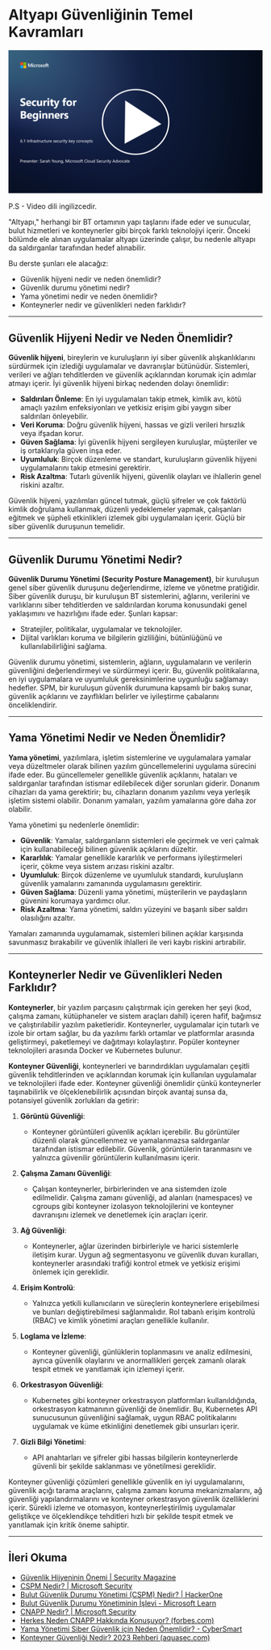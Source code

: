 # Altyapı Güvenliğinin Temel Kavramları

[![Videoyu İzle](images/6-1_placeholder.png)](https://learn-video.azurefd.net/vod/player?id=729d969e-c8ce-4889-aaa0-e5d92658ed62)

P.S - Video dili ingilizcedir.

"Altyapı," herhangi bir BT ortamının yapı taşlarını ifade eder ve sunucular, bulut hizmetleri ve konteynerler gibi birçok farklı teknolojiyi içerir. Önceki bölümde ele alınan uygulamalar altyapı üzerinde çalışır, bu nedenle altyapı da saldırganlar tarafından hedef alınabilir.

Bu derste şunları ele alacağız:

- Güvenlik hijyeni nedir ve neden önemlidir?  
- Güvenlik durumu yönetimi nedir?  
- Yama yönetimi nedir ve neden önemlidir?  
- Konteynerler nedir ve güvenlikleri neden farklıdır?  

---

## Güvenlik Hijyeni Nedir ve Neden Önemlidir?

**Güvenlik hijyeni**, bireylerin ve kuruluşların iyi siber güvenlik alışkanlıklarını sürdürmek için izlediği uygulamalar ve davranışlar bütünüdür. Sistemleri, verileri ve ağları tehditlerden ve güvenlik açıklarından korumak için adımlar atmayı içerir. İyi güvenlik hijyeni birkaç nedenden dolayı önemlidir:

- **Saldırıları Önleme**: En iyi uygulamaları takip etmek, kimlik avı, kötü amaçlı yazılım enfeksiyonları ve yetkisiz erişim gibi yaygın siber saldırıları önleyebilir.  
- **Veri Koruma**: Doğru güvenlik hijyeni, hassas ve gizli verileri hırsızlık veya ifşadan korur.  
- **Güven Sağlama**: İyi güvenlik hijyeni sergileyen kuruluşlar, müşteriler ve iş ortaklarıyla güven inşa eder.  
- **Uyumluluk**: Birçok düzenleme ve standart, kuruluşların güvenlik hijyeni uygulamalarını takip etmesini gerektirir.  
- **Risk Azaltma**: Tutarlı güvenlik hijyeni, güvenlik olayları ve ihlallerin genel riskini azaltır.  

Güvenlik hijyeni, yazılımları güncel tutmak, güçlü şifreler ve çok faktörlü kimlik doğrulama kullanmak, düzenli yedeklemeler yapmak, çalışanları eğitmek ve şüpheli etkinlikleri izlemek gibi uygulamaları içerir. Güçlü bir siber güvenlik duruşunun temelidir.

---

## Güvenlik Durumu Yönetimi Nedir?

**Güvenlik Durumu Yönetimi (Security Posture Management)**, bir kuruluşun genel siber güvenlik duruşunu değerlendirme, izleme ve yönetme pratiğidir. Siber güvenlik duruşu, bir kuruluşun BT sistemlerini, ağlarını, verilerini ve varlıklarını siber tehditlerden ve saldırılardan koruma konusundaki genel yaklaşımını ve hazırlığını ifade eder. Şunları kapsar:

- Stratejiler, politikalar, uygulamalar ve teknolojiler.  
- Dijital varlıkları koruma ve bilgilerin gizliliğini, bütünlüğünü ve kullanılabilirliğini sağlama.  

Güvenlik durumu yönetimi, sistemlerin, ağların, uygulamaların ve verilerin güvenliğini değerlendirmeyi ve sürdürmeyi içerir. Bu, güvenlik politikalarına, en iyi uygulamalara ve uyumluluk gereksinimlerine uygunluğu sağlamayı hedefler. SPM, bir kuruluşun güvenlik durumuna kapsamlı bir bakış sunar, güvenlik açıklarını ve zayıflıkları belirler ve iyileştirme çabalarını önceliklendirir.

---

## Yama Yönetimi Nedir ve Neden Önemlidir?

**Yama yönetimi**, yazılımlara, işletim sistemlerine ve uygulamalara yamalar veya düzeltmeler olarak bilinen yazılım güncellemelerini uygulama sürecini ifade eder. Bu güncellemeler genellikle güvenlik açıklarını, hataları ve saldırganlar tarafından istismar edilebilecek diğer sorunları giderir. Donanım cihazları da yama gerektirir; bu, cihazların donanım yazılımı veya yerleşik işletim sistemi olabilir. Donanım yamaları, yazılım yamalarına göre daha zor olabilir.

Yama yönetimi şu nedenlerle önemlidir:

- **Güvenlik**: Yamalar, saldırganların sistemleri ele geçirmek ve veri çalmak için kullanabileceği bilinen güvenlik açıklarını düzeltir.  
- **Kararlılık**: Yamalar genellikle kararlılık ve performans iyileştirmeleri içerir, çökme veya sistem arızası riskini azaltır.  
- **Uyumluluk**: Birçok düzenleme ve uyumluluk standardı, kuruluşların güvenlik yamalarını zamanında uygulamasını gerektirir.  
- **Güven Sağlama**: Düzenli yama yönetimi, müşterilerin ve paydaşların güvenini korumaya yardımcı olur.  
- **Risk Azaltma**: Yama yönetimi, saldırı yüzeyini ve başarılı siber saldırı olasılığını azaltır.  

Yamaları zamanında uygulamamak, sistemleri bilinen açıklar karşısında savunmasız bırakabilir ve güvenlik ihlalleri ile veri kaybı riskini artırabilir.

---

## Konteynerler Nedir ve Güvenlikleri Neden Farklıdır?

**Konteynerler**, bir yazılım parçasını çalıştırmak için gereken her şeyi (kod, çalışma zamanı, kütüphaneler ve sistem araçları dahil) içeren hafif, bağımsız ve çalıştırılabilir yazılım paketleridir. Konteynerler, uygulamalar için tutarlı ve izole bir ortam sağlar, bu da yazılımı farklı ortamlar ve platformlar arasında geliştirmeyi, paketlemeyi ve dağıtmayı kolaylaştırır. Popüler konteyner teknolojileri arasında Docker ve Kubernetes bulunur.

**Konteyner Güvenliği**, konteynerleri ve barındırdıkları uygulamaları çeşitli güvenlik tehditlerinden ve açıklarından korumak için kullanılan uygulamalar ve teknolojileri ifade eder. Konteyner güvenliği önemlidir çünkü konteynerler taşınabilirlik ve ölçeklenebilirlik açısından birçok avantaj sunsa da, potansiyel güvenlik zorlukları da getirir:

1. **Görüntü Güvenliği**:  
   - Konteyner görüntüleri güvenlik açıkları içerebilir. Bu görüntüler düzenli olarak güncellenmez ve yamalanmazsa saldırganlar tarafından istismar edilebilir. Güvenlik, görüntülerin taranmasını ve yalnızca güvenilir görüntülerin kullanılmasını içerir.  

2. **Çalışma Zamanı Güvenliği**:  
   - Çalışan konteynerler, birbirlerinden ve ana sistemden izole edilmelidir. Çalışma zamanı güvenliği, ad alanları (namespaces) ve cgroups gibi konteyner izolasyon teknolojilerini ve konteyner davranışını izlemek ve denetlemek için araçları içerir.  

3. **Ağ Güvenliği**:  
   - Konteynerler, ağlar üzerinden birbirleriyle ve harici sistemlerle iletişim kurar. Uygun ağ segmentasyonu ve güvenlik duvarı kuralları, konteynerler arasındaki trafiği kontrol etmek ve yetkisiz erişimi önlemek için gereklidir.  

4. **Erişim Kontrolü**:  
   - Yalnızca yetkili kullanıcıların ve süreçlerin konteynerlere erişebilmesi ve bunları değiştirebilmesi sağlanmalıdır. Rol tabanlı erişim kontrolü (RBAC) ve kimlik yönetimi araçları genellikle kullanılır.  

5. **Loglama ve İzleme**:  
   - Konteyner güvenliği, günlüklerin toplanmasını ve analiz edilmesini, ayrıca güvenlik olaylarını ve anormallikleri gerçek zamanlı olarak tespit etmek ve yanıtlamak için izlemeyi içerir.  

6. **Orkestrasyon Güvenliği**:  
   - Kubernetes gibi konteyner orkestrasyon platformları kullanıldığında, orkestrasyon katmanının güvenliği de önemlidir. Bu, Kubernetes API sunucusunun güvenliğini sağlamak, uygun RBAC politikalarını uygulamak ve küme etkinliğini denetlemek gibi unsurları içerir.  

7. **Gizli Bilgi Yönetimi**:  
   - API anahtarları ve şifreler gibi hassas bilgilerin konteynerlerde güvenli bir şekilde saklanması ve yönetilmesi gereklidir.  

Konteyner güvenliği çözümleri genellikle güvenlik en iyi uygulamalarını, güvenlik açığı tarama araçlarını, çalışma zamanı koruma mekanizmalarını, ağ güvenliği yapılandırmalarını ve konteyner orkestrasyon güvenlik özelliklerini içerir. Sürekli izleme ve otomasyon, konteynerleştirilmiş uygulamalar geliştikçe ve ölçeklendikçe tehditleri hızlı bir şekilde tespit etmek ve yanıtlamak için kritik öneme sahiptir.

---

## İleri Okuma

- [Güvenlik Hijyeninin Önemi | Security Magazine](https://www.securitymagazine.com/articles/99510-the-importance-of-security-hygiene)  
- [CSPM Nedir? | Microsoft Security](https://www.microsoft.com/security/business/security-101/what-is-cspm?WT.mc_id=academic-96948-sayoung)  
- [Bulut Güvenlik Durumu Yönetimi (CSPM) Nedir? | HackerOne](https://www.hackerone.com/knowledge-center/what-cloud-security-posture-management)  
- [Bulut Güvenlik Durumu Yönetiminin İşlevi - Microsoft Learn](https://learn.microsoft.com/azure/cloud-adoption-framework/organize/cloud-security-posture-management?WT.mc_id=academic-96948-sayoung)  
- [CNAPP Nedir? | Microsoft Security](https://www.microsoft.com/security/business/security-101/what-is-cnapp)  
- [Herkes Neden CNAPP Hakkında Konuşuyor? (forbes.com)](https://www.forbes.com/sites/forbestechcouncil/2021/12/10/why-everyone-is-talking-about-cnapp/?sh=567275ca1549)  
- [Yama Yönetimi Siber Güvenlik için Neden Önemlidir? - CyberSmart](https://cybersmart.co.uk/blog/why-is-patching-important-to-cybersecurity/)  
- [Konteyner Güvenliği Nedir? 2023 Rehberi (aquasec.com)](https://www.aquasec.com/cloud-native-academy/container-security/container-security/)
